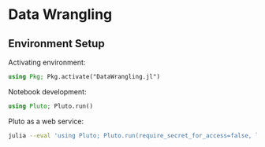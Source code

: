 # Data Wrangling

## Environment Setup

Activating environment:

```julia
using Pkg; Pkg.activate("DataWrangling.jl")
```

Notebook development:

```jl
using Pluto; Pluto.run()
```

Pluto as a web service:

```sh
julia --eval 'using Pluto; Pluto.run(require_secret_for_access=false, launch_browser=false)'
```
